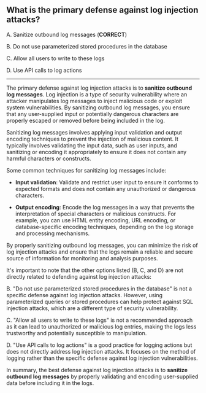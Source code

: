 ## What is the primary defense against log injection attacks?

A. Sanitize outbound log messages (**CORRECT**)

B. Do not use parameterized stored procedures in the database

C. Allow all users to write to these logs

D. Use API calls to log actions
***
The primary defense against log injection attacks is to **sanitize outbound log messages**. Log injection is a type of security vulnerability where an attacker manipulates log messages to inject malicious code or exploit system vulnerabilities. By sanitizing outbound log messages, you ensure that any user-supplied input or potentially dangerous characters are properly escaped or removed before being included in the log.

Sanitizing log messages involves applying input validation and output encoding techniques to prevent the injection of malicious content. It typically involves validating the input data, such as user inputs, and sanitizing or encoding it appropriately to ensure it does not contain any harmful characters or constructs.

Some common techniques for sanitizing log messages include:

- **Input validation**: Validate and restrict user input to ensure it conforms to expected formats and does not contain any unauthorized or dangerous characters.

- **Output encoding**: Encode the log messages in a way that prevents the interpretation of special characters or malicious constructs. For example, you can use HTML entity encoding, URL encoding, or database-specific encoding techniques, depending on the log storage and processing mechanisms.

By properly sanitizing outbound log messages, you can minimize the risk of log injection attacks and ensure that the logs remain a reliable and secure source of information for monitoring and analysis purposes.

It's important to note that the other options listed (B, C, and D) are not directly related to defending against log injection attacks:

B. "Do not use parameterized stored procedures in the database" is not a specific defense against log injection attacks. However, using parameterized queries or stored procedures can help protect against SQL injection attacks, which are a different type of security vulnerability.

C. "Allow all users to write to these logs" is not a recommended approach as it can lead to unauthorized or malicious log entries, making the logs less trustworthy and potentially susceptible to manipulation.

D. "Use API calls to log actions" is a good practice for logging actions but does not directly address log injection attacks. It focuses on the method of logging rather than the specific defense against log injection vulnerabilities.

In summary, the best defense against log injection attacks is to **sanitize outbound log messages** by properly validating and encoding user-supplied data before including it in the logs.
